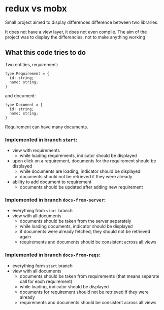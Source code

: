 # redux vs mobx
Small project aimed to display differences difference between two libraries.

It does not have a view layer, it does not even compile. 
The aim of the project was to display the differencies, not to make anything working

## What this code tries to do

Two entities, requirement:
```
type Requirement = {
  id: string;
  name: string;
}
```
and document:
```
type Document = {
  id: string;
  name: string;
}
```
Requirement can have many documents.

### Implemented in branch `start`:
- view with requirements 
  - while loading requirements, indicator should be displayed
- upon click on a requirement, documents for the requirement should be displayed
  - while documents are loading, indicator should be displayed
  - documents should not be retrieved if they were already
- ability to add document to requirement
    - documents should be updated after adding new requirement 
 
### Implemented in branch `docs-from-server`:
- everything from `start` branch
- view with all documents
  - documents should be taken from the server separately
  - while loading documents, indicator should be displayed
  - if documents were already fetched, they should not be retrieved again
  - requirements and documents should be consistent across all views
  
### Implemented in branch `docs-from-reqs`:
- everything form `start` branch
- view with all documents
  - documents should be taken from requirements (that means separate call for each requirement)
  - while loading, indicator should be displayed
  - documents for requirement should not be retrieved if they were already
  - requirements and documents should be consistent across all views
